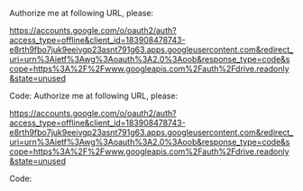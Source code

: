 Authorize me at following URL, please:

https://accounts.google.com/o/oauth2/auth?access_type=offline&client_id=183908478743-e8rth9fbo7juk9eeivgp23asnt791g63.apps.googleusercontent.com&redirect_uri=urn%3Aietf%3Awg%3Aoauth%3A2.0%3Aoob&response_type=code&scope=https%3A%2F%2Fwww.googleapis.com%2Fauth%2Fdrive.readonly&state=unused

Code: Authorize me at following URL, please:

https://accounts.google.com/o/oauth2/auth?access_type=offline&client_id=183908478743-e8rth9fbo7juk9eeivgp23asnt791g63.apps.googleusercontent.com&redirect_uri=urn%3Aietf%3Awg%3Aoauth%3A2.0%3Aoob&response_type=code&scope=https%3A%2F%2Fwww.googleapis.com%2Fauth%2Fdrive.readonly&state=unused

Code: 